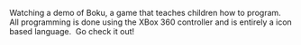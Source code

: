 Watching a demo of Boku, a game that teaches children how to program. 
All programming is done using the XBox 360 controller and is entirely a
icon based language.  Go check it out!
